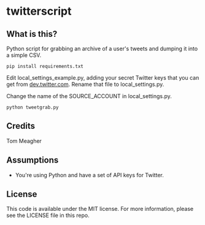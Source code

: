 twitterscript
=============

What is this?
-------------

Python script for grabbing an archive of a user's tweets and dumping it into a simple CSV.

`pip install requirements.txt`

Edit local_settings_example.py, adding your secret Twitter keys that you can get from [dev.twitter.com](dev.twitter.com). Rename that file to local_settings.py.

Change the name of the SOURCE_ACCOUNT in local_settings.py.

`python tweetgrab.py`

Credits
---------

Tom Meagher

Assumptions
-----------

* You're using Python and have a set of API keys for Twitter.

License
----------

This code is available under the MIT license. For more information, please see the LICENSE file in this repo.